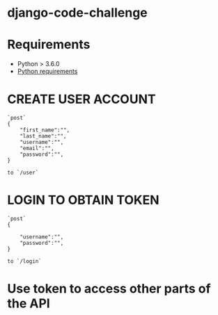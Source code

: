 # django-code-challenge


# Requirements
- Python > 3.6.0
- [Python requirements](requirements.txt)

# CREATE USER ACCOUNT

```
`post`
{
    "first_name":"",
    "last_name":"",
    "username":"",
    "email":"",
    "password":"",
}

to `/user`

```

# LOGIN TO OBTAIN TOKEN

```
`post`
{

    "username":"",
    "password":"",
}

to `/login`

```

# Use token to access other parts of the API 